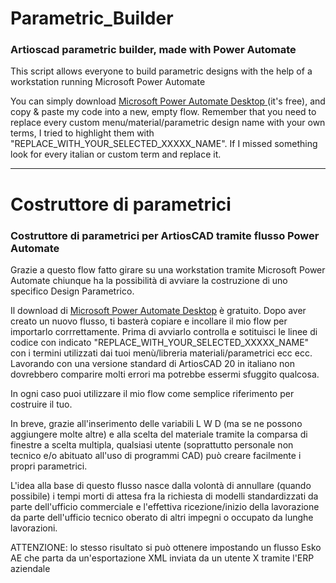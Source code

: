 # Parametric_Builder

### Artioscad parametric builder, made with Power Automate

This script allows everyone to build parametric designs with the help of a workstation running Microsoft Power Automate 

You can simply download [Microsoft Power Automate Desktop ](https://powerautomate.microsoft.com/it-it/desktop/) (it's free), and copy & paste my code into a new, empty flow.
Remember that you need to replace every custom menu/material/parametric design name with your own terms, I tried to highlight them with "REPLACE_WITH_YOUR_SELECTED_XXXXX_NAME".
If I missed something look for every italian or custom term and replace it.


---

# Costruttore di parametrici

### Costruttore di parametrici per ArtiosCAD tramite flusso Power Automate

Grazie a questo flow fatto girare su una workstation tramite Microsoft Power Automate chiunque ha la possibilità di avviare la costruzione di uno specifico Design Parametrico.

Il download di [Microsoft Power Automate Desktop](https://powerautomate.microsoft.com/it-it/desktop/) è gratuito. Dopo aver creato un nuovo flusso, ti basterà copiare e incollare il mio flow per importarlo corrrettamente. Prima di avviarlo controlla e sotituisci le linee di codice con indicato "REPLACE_WITH_YOUR_SELECTED_XXXXX_NAME" con i termini utilizzati dai tuoi menù/libreria materiali/parametrici  ecc ecc. Lavorando con una versione standard di ArtiosCAD 20 in italiano non dovrebbero comparire molti errori ma potrebbe essermi sfuggito qualcosa.

In ogni caso puoi utilizzare il mio flow come semplice riferimento per costruire il tuo.

In breve, grazie all'inserimento delle variabili  L W D (ma se ne possono aggiungere molte altre) e alla scelta del materiale tramite la comparsa di finestre a scelta multipla, qualsiasi utente (soprattutto personale non tecnico e/o abituato all'uso di programmi CAD) può creare facilmente i propri parametrici. 

L'idea alla base di questo flusso nasce dalla volontà di annullare (quando possibile) i tempi morti di attesa fra la richiesta di modelli standardizzati da parte dell'ufficio commerciale e l'effettiva ricezione/inizio della lavorazione da parte dell'ufficio tecnico oberato di altri impegni o occupato da lunghe lavorazioni. 

ATTENZIONE: lo stesso risultato si può ottenere impostando un flusso Esko AE che parta da un'esportazione XML inviata da un utente X tramite l'ERP aziendale
